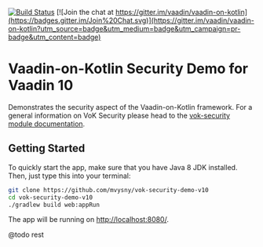 [![Build Status](https://travis-ci.org/mvysny/vok-security-demo-v10.svg?branch=master)](https://travis-ci.org/mvysny/vok-security-demo-v10)
[![Join the chat at https://gitter.im/vaadin/vaadin-on-kotlin](https://badges.gitter.im/Join%20Chat.svg)](https://gitter.im/vaadin/vaadin-on-kotlin?utm_source=badge&utm_medium=badge&utm_campaign=pr-badge&utm_content=badge)

# Vaadin-on-Kotlin Security Demo for Vaadin 10

Demonstrates the security aspect of the Vaadin-on-Kotlin framework. For a general information on
VoK Security please head to the [vok-security module documentation](https://github.com/mvysny/vaadin-on-kotlin/blob/master/vok-security/README.md).

## Getting Started

To quickly start the app, make sure that you have Java 8 JDK installed. Then, just type this into your terminal:

```bash
git clone https://github.com/mvysny/vok-security-demo-v10
cd vok-security-demo-v10
./gradlew build web:appRun
```

The app will be running on [http://localhost:8080/](http://localhost:8080/).

@todo rest

